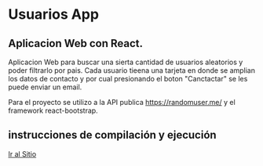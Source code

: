 # Usuarios App

## Aplicacion Web con React.

Aplicacion Web para buscar una sierta cantidad de usuarios aleatorios y poder filtrarlo por pais. Cada usuario tieena una tarjeta en donde se amplian los datos de contacto y por
cual presionando el boton "Canctactar" se les puede enviar un email. 

Para el proyecto se utilizo a la API publica https://randomuser.me/ y el framework react-bootstrap.

##  instrucciones de compilación y ejecución


[Ir al Sitio](https://nifty-dijkstra-0cb2d7.netlify.app/)
